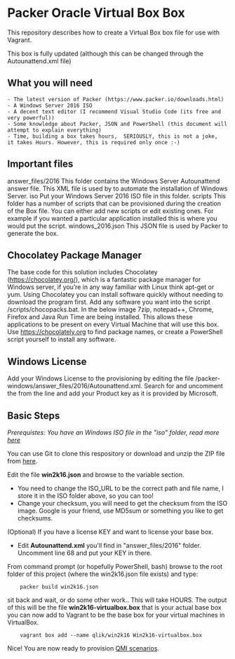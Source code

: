 # Packer Oracle Virtual Box Box
This repository describes how to create a Virtual Box box file for use with Vagrant.

This box is fully updated (although this can be changed through the Autounattend.xml file)

## What you will need

    - The latest version of Packer (https://www.packer.io/downloads.html)
    - A Windows Server 2016 ISO
    - A decent text editor (I recommend Visual Studio Code (its free and very powerful))
    - Some knowledge about Packer, JSON and PowerShell (this document will attempt to explain everything)
    - Time, building a box takes hours,  SERIOUSLY, this is not a joke,  it takes Hours. However, this is required only once :-)

## Important files

answer_files/2016	This folder contains the Windows Server Autounattend answer file.  This XML file is used by to automate the installation of Windows Server.
iso	Put your Windows Server 2016 ISO file in this folder.
scripts	This folder has a number of scripts that can be provisioned during the creation of the Box file.  You can either add new scripts or edit existing ones.  For example if you wanted a particular application installed this is where you would put the script.
windows_2016.json	This JSON file is used by Packer to generate the box.

## Chocolatey Package Manager

The base code for this solution includes Chocolatey (https://chocolatey.org/), which is a fantastic package manager for Windows server,  if you’re in any way familiar with Linux think apt-get or yum.  Using Chocolatey you can install software quickly without needing to download the program first.  Add any software you want into the script /scripts/chocopacks.bat.  In the below image 7zip, notepad++, Chrome, Firefox and Java Run Time are being installed.  This allows these applications to be present on every Virtual Machine that will use this box. Use https://chocolately.org to find package names, or create a PowerShell script yourself to install any software.

## Windows License
Add your Windows License to the provisioning by editing the file /packer-windows/answer_files/2016/Autounattend.xml.  Search for <Product Key> and uncomment the <!--<Key>XXXX.  Remove <!-- and --> from the line and add your Product key as it is provided by Microsoft.
	
## Basic Steps
*Prerequistes: You have an Windows ISO file in the "iso" folder, read more [here](iso/README.md)*

You can use Git to clone this respository or download and unzip the ZIP file from [here](https://github.com/Qlik-Partner-Tools/qlik-base-os/archive/master.zip).

Edit the file **win2k16.json** and browse to the variable section.
- You need to change the ISO_URL to be the correct path and file name, I store it in the ISO folder above, so you can too!
- Change your checksum, you will need to get the checksum from the ISO image. Google is your friend, use MD5sum or something you like to get checksums.

(Optional) If you have a license KEY and want to license your base box.
- Edit **Autounattend.xml** you'll find in "answer_files/2016" folder. Uncomment line 68 and put your KEY in there.

From command prompt (or hopefully PowerShell, bash) browse to the root folder of this project (where the win2k16.json file exists) and type:

```
	packer build win2k16.json
```

sit back and wait, or do some other work.. This will take HOURS.
The output of this will be the file **win2k16-virtualbox.box** that is your actual base box you can now add to Vagrant to be the base box for your virtual machines in VirtualBox.

```
	vagrant box add --name qlik/win2k16 Win2k16-virtualbox.box
``` 

Nice! You are now ready to provision [QMI scenarios](https://github.com/Qlik-Partner-Tools/qmi-scenarios).
